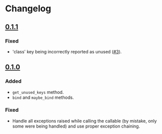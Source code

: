 # Changelog

## [0.1.1]

### Fixed
- 'class' key being incorrectly reported as unused ([#3](https://github.com/cifkao/confugue/issues/3)).

## [0.1.0]

### Added
- `get_unused_keys` method.
- `bind` and `maybe_bind` methods.

### Fixed
- Handle all exceptions raised while calling the callable (by mistake, only some were being handled) and use proper exception chaining.


[0.1.0]: https://github.com/cifkao/confugue/compare/v0.0.1...v0.1.0
[0.1.1]: https://github.com/cifkao/confugue/compare/v0.1.0...v0.1.1
[unreleased]: https://github.com/cifkao/confugue/compare/v0.1.1...HEAD
